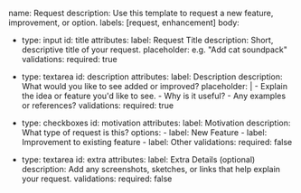 name: Request
description: Use this template to request a new feature, improvement, or option.
labels: [request, enhancement]
body:
  - type: input
    id: title
    attributes:
      label: Request Title
      description: Short, descriptive title of your request.
      placeholder: e.g. "Add cat soundpack"
    validations:
      required: true

  - type: textarea
    id: description
    attributes:
      label: Description
      description: What would you like to see added or improved?
      placeholder: |
        - Explain the idea or feature you'd like to see.
        - Why is it useful?
        - Any examples or references?
    validations:
      required: true

  - type: checkboxes
    id: motivation
    attributes:
      label: Motivation
      description: What type of request is this?
      options:
        - label: New Feature
        - label: Improvement to existing feature
        - label: Other
    validations:
      required: false

  - type: textarea
    id: extra
    attributes:
      label: Extra Details (optional)
      description: Add any screenshots, sketches, or links that help explain your request.
    validations:
      required: false

